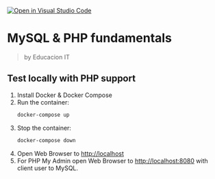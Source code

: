 [![Open in Visual Studio Code](https://open.vscode.dev/badges/open-in-vscode.svg)](https://open.vscode.dev/ChristianGrimberg/mysql-php-fundamentals)
# MySQL & PHP fundamentals
> by Educacion IT
## Test locally with PHP support
1. Install Docker & Docker Compose
1. Run the container:
    ```bash
    docker-compose up
    ```
1. Stop the container:
    ```bash
    docker-compose down
    ```
1. Open Web Browser to [http://localhost](http://127.0.0.1)
1. For PHP My Admin open Web Browser to [http://localhost:8080](http://localhost:8080) with client user to MySQL.